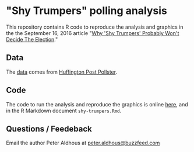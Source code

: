 # "Shy Trumpers" polling analysis

This repository contains R code to reproduce the analysis and graphics in the the September 16, 2016 article "[Why 'Shy Trumpers' Probably Won't Decide The Election](https://www.buzzfeed.com/peteraldhous/where-are-the-shy-trumpers)."

## Data

The [data](http://elections.huffingtonpost.com/pollster/2016-general-election-trump-vs-clinton.csv) comes from [Huffington Post Pollster](http://elections.huffingtonpost.com/pollster).

## Code

The code to run the analysis and reproduce the graphics is online [here](https://buzzfeednews.github.io/2016-09-shy-trumpers/shy-trumpers.html), and in the R Markdown document `shy-trumpers.Rmd`.

## Questions / Feedeback

Email the author Peter Aldhous at <peter.aldhous@buzzfeed.com>